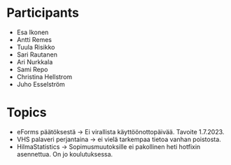 # Participants

* Esa Ikonen
* Antti Remes
* Tuula Risikko
* Sari Rautanen
* Ari Nurkkala
* Sami Repo
* Christina Hellstrom
* Juho Esselström


# Topics

* eForms päätöksestä -> Ei virallista käyttöönottopäivää. Tavoite 1.7.2023.
* VHS palaveri perjantaina -> ei vielä tarkempaa tietoa vanhan poistosta.
* HilmaStatistics -> Sopimusmuutoksille ei pakollinen heti hotfixin asennettua. On jo koulutuksessa.

